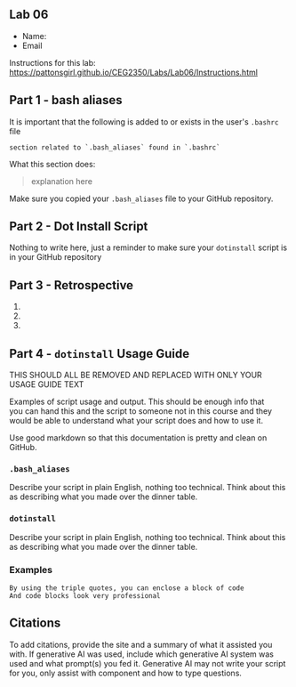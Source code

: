 ## Lab 06

- Name:
- Email

Instructions for this lab: https://pattonsgirl.github.io/CEG2350/Labs/Lab06/Instructions.html

## Part 1 - bash aliases

It is important that the following is added to or exists in the user's `.bashrc` file
```
section related to `.bash_aliases` found in `.bashrc`
```

What this section does:
> explanation here

Make sure you copied your `.bash_aliases` file to your GitHub repository.

## Part 2 - Dot Install Script

Nothing to write here, just a reminder to make sure your `dotinstall` script is in 
your GitHub repository

## Part 3 - Retrospective

1.
2.
3.

## Part 4 - `dotinstall` Usage Guide

THIS SHOULD ALL BE REMOVED AND REPLACED WITH ONLY YOUR USAGE GUIDE TEXT

Examples of script usage and output. This should be enough info that  
you can hand this and the script to someone not in this course and they  
would be able to understand what your script does and how to use it.

Use good markdown so that this documentation is pretty and clean on GitHub.

### `.bash_aliases`
Describe your script in plain English, nothing too technical.  Think about this as describing what you made over the dinner table.

### `dotinstall`

Describe your script in plain English, nothing too technical.  Think about this as describing what you made over the dinner table.

### Examples

```
By using the triple quotes, you can enclose a block of code
And code blocks look very professional
```

## Citations

To add citations, provide the site and a summary of what it assisted you with.  If generative AI was used, include which generative AI system was used and what prompt(s) you fed it.  Generative AI may not write your script for you, only assist with component and how to type questions.
